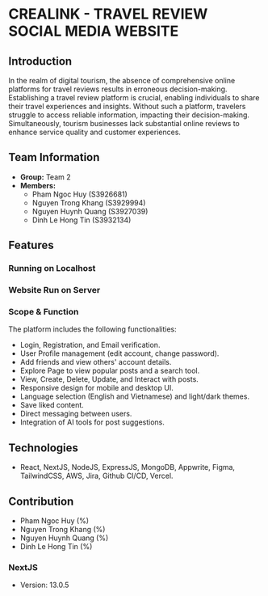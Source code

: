 # CREALINK - TRAVEL REVIEW SOCIAL MEDIA WEBSITE

## Introduction

In the realm of digital tourism, the absence of comprehensive online platforms for travel reviews results in erroneous decision-making. Establishing a travel review platform is crucial, enabling individuals to share their travel experiences and insights. Without such a platform, travelers struggle to access reliable information, impacting their decision-making. Simultaneously, tourism businesses lack substantial online reviews to enhance service quality and customer experiences.

## Team Information

- **Group:** Team 2
- **Members:**
  - Pham Ngoc Huy (S3926681)
  - Nguyen Trong Khang (S3929994)
  - Nguyen Huynh Quang (S3927039)
  - Dinh Le Hong Tin (S3932134)

## Features

### Running on Localhost

### Website Run on Server

### Scope & Function

The platform includes the following functionalities:
- Login, Registration, and Email verification.
- User Profile management (edit account, change password).
- Add friends and view others' account details.
- Explore Page to view popular posts and a search tool.
- View, Create, Delete, Update, and Interact with posts.
- Responsive design for mobile and desktop UI.
- Language selection (English and Vietnamese) and light/dark themes.
- Save liked content.
- Direct messaging between users.
- Integration of AI tools for post suggestions.

## Technologies

- React, NextJS, NodeJS, ExpressJS, MongoDB, Appwrite, Figma, TailwindCSS, AWS, Jira, Github CI/CD, Vercel.

## Contribution

- Pham Ngoc Huy (%)
- Nguyen Trong Khang (%)
- Nguyen Huynh Quang (%)
- Dinh Le Hong Tin (%)

### NextJS
- Version: 13.0.5
